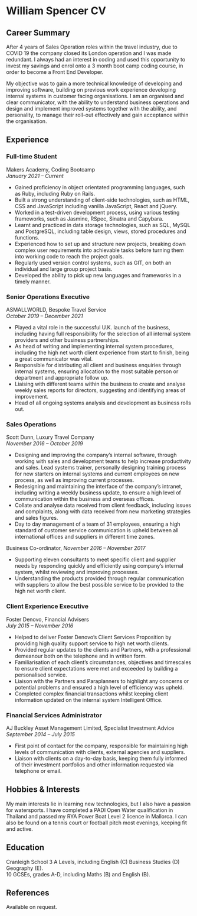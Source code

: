 # William Spencer CV

## Career Summary
After 4 years of Sales Operation roles within the travel industry, due to COVID 19 the company closed its London operation and I was made redundant. I always had an interest in coding and used this opportunity to invest my savings and enrol onto a 3 month boot camp coding course, in order to become a Front End Developer.

My objective was to gain a more technical knowledge of developing and improving software, building on previous work experience developing internal systems in customer facing organisations. I am an organised and clear communicator, with the ability to understand business operations and design and implement improved systems together with the ability, and personality, to manage their roll-out effectively and gain acceptance within the organisation.

## Experience
### Full-time Student  
Makers Academy, Coding Bootcamp  
*January 2021 – Current*

* Gained proficiency in object orientated programming languages, such as Ruby, including Ruby on Rails.
* Built a strong understanding of client-side technologies, such as HTML, CSS and JavaScript including vanilla JavaScript, React and jQuery.
* Worked in a test-driven development process, using various testing frameworks, such as Jasmine, RSpec, Sinatra and Capybara.
* Learnt and practiced in data storage technologies, such as SQL, MySQL and PostgreSQL, including table design, views, stored procedures and functions.
* Experienced how to set up and structure new projects, breaking down complex user requirements into achievable tasks before turning them into working code to reach the project goals.
* Regularly used version control systems, such as GIT, on both an individual and large group project basis.
* Developed the ability to pick up new languages and frameworks in a timely manner.  


### Senior Operations Executive  
ASMALLWORLD, Bespoke Travel Service  
*October 2019 – December 2021* 

* Played a vital role in the successful U.K. launch of the business, including having full responsibility for the selection of all internal system providers and other business partnerships. 
* As head of writing and implementing internal system procedures, including the high net worth client experience from start to finish, being a great communicator was vital.
* Responsible for distributing all client and business enquiries through internal systems, ensuring allocation to the most suitable person or department and appropriate follow up. 
* Liaising with different teams within the business to create and analyse weekly sales reports for directors, suggesting and identifying areas of improvement. 
* Head of all ongoing systems analysis and development as business rolls out.  


### Sales Operations
Scott Dunn, Luxury Travel Company  
*November 2016 – October 2019*

* Designing and improving the company’s internal software, through working with sales and development teams to help increase productivity and sales. 
Lead systems trainer, personally designing training process for new starters on internal systems and current employees on new process, as well as improving current processes. 
* Redesigning and maintaining the interface of the company’s intranet, including writing a weekly business update, to ensure a high level of communication within the business and overseas offices. 
* Collate and analyse data received from client feedback, including issues and complaints, along with data received from new marketing strategies and sales figures. 
* Day to day management of a team of 31 employees, ensuring a high standard of customer service communication is upheld between all international offices and suppliers in different time zones. 

Business Co-ordinator, *November 2016 – November 2017*
* Supporting eleven consultants to meet specific client and supplier needs by responding quickly and efficiently using company’s internal system, whilst reviewing and improving processes. 
* Understanding the products provided through regular communication with suppliers to allow the best possible service to be provided to the high net worth client.



### Client Experience Executive
Foster Denovo, Financial Advisers  
*July 2015 – November 2016*
* Helped to deliver Foster Denovo’s Client Services Proposition by providing high quality support service to high net worth clients. 
* Provided regular updates to the clients and Partners, with a professional demeanour both on the telephone and in written form.  
* Familiarisation of each client’s circumstances, objectives and timescales to ensure client expectations were met and exceeded by building a personalised service. 
* Liaison with the Partners and Paraplanners to highlight any concerns or potential problems and ensured a high level of efficiency was upheld. 
* Completed complex financial transactions whilst keeping client information updated on the internal system Intelligent Office.  


### Financial Services Administrator  
AJ Buckley Asset Management Limited, Specialist Investment Advice  
*September 2014 – July 2015*
* First point of contact for the company, responsible for maintaining high levels of communication with clients, external agencies and suppliers.  
* Liaison with clients on a day-to-day basis, keeping them fully informed of their investment portfolios and other information requested via telephone or email.  


## Hobbies & Interests 
My main interests lie in learning new technologies, but I also have a passion for watersports. I have completed a PADI Open Water qualification in Thailand and passed my RYA Power Boat Level 2 licence in Mallorca. I can also be found on a tennis court or football pitch most evenings, keeping fit and active.  


## Education  
Cranleigh School 
3 A Levels, including English (C) Business Studies (D) Geography (E).  
10 GCSEs, grades A-D, including Maths (B) and English (B).  


## References  
Available on request.
